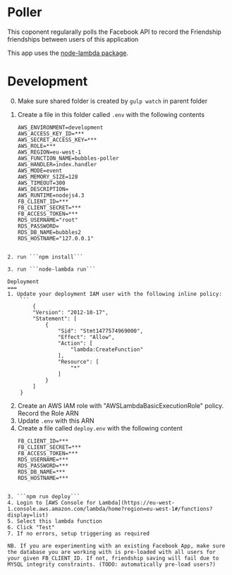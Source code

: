 Poller
===
This coponent regularally polls the Facebook API to record the Friendship friendships between users of this application

This app uses the [node-lambda package](https://www.npmjs.com/package/node-lambda). 

Development
===

0. Make sure shared folder is created by ```gulp watch``` in parent folder

1. Create a file in this folder called ```.env``` with the following contents
	```
	AWS_ENVIRONMENT=development
	AWS_ACCESS_KEY_ID=***
	AWS_SECRET_ACCESS_KEY=***
	AWS_ROLE=***
	AWS_REGION=eu-west-1
	AWS_FUNCTION_NAME=bubbles-poller
	AWS_HANDLER=index.handler
	AWS_MODE=event
	AWS_MEMORY_SIZE=128
	AWS_TIMEOUT=300
	AWS_DESCRIPTION=
	AWS_RUNTIME=nodejs4.3
	FB_CLIENT_ID=***
	FB_CLIENT_SECRET=***
	FB_ACCESS_TOKEN=***
	RDS_USERNAME="root"
	RDS_PASSWORD=
	RDS_DB_NAME=bubbles2
	RDS_HOSTNAME="127.0.0.1"	
```

2. run ```npm install```

3. run ```node-lambda run```

Deployment
===
1. Update your deployment IAM user with the following inline policy:
	```
		{
	    "Version": "2012-10-17",
	    "Statement": [
	        {
	            "Sid": "Stmt1477574969000",
	            "Effect": "Allow",
	            "Action": [
	                "lambda:CreateFunction"
	            ],
	            "Resource": [
	                "*"
	            ]
	        }
	    ]
	}
```

2. Create an AWS IAM role with "AWSLambdaBasicExecutionRole" policy. Record the Role ARN
3. Update ```.env``` with this ARN
4. Create a file called ```deploy.env``` with the following content
	```
	FB_CLIENT_ID=***
	FB_CLIENT_SECRET=***
	FB_ACCESS_TOKEN=***
	RDS_USERNAME=***
	RDS_PASSWORD=***
	RDS_DB_NAME=***
	RDS_HOSTNAME=***
```

3. ```npm run deploy```
4. Login to [AWS Console for Lambda](https://eu-west-1.console.aws.amazon.com/lambda/home?region=eu-west-1#/functions?display=list)
5. Select this lambda function
6. Click "Test"
7. If no errors, setup triggering as required

NB. If you are experimenting with an existing Facebook App, make sure the database you are working with is pre-loaded with all users for your given FB_CLIENT_ID. If not, friendship saving will fail due to MYSQL integrity constraints. (TODO: automatically pre-load users?)

